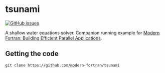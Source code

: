 # tsunami

[![GitHub issues](https://img.shields.io/github/issues/modern-fortran/tsunami.svg)](https://github.com/modern-fortran/tsunami/issues)

A shallow water equations solver. Companion running example 
for [Modern Fortran: Building Efficient Parallel Applications](https://www.manning.com/books/modern-fortran?a_aid=modernfortran&a_bid=2dc4d442).

## Getting the code

```
git clone https://github.com/modern-fortran/tsunami
```
